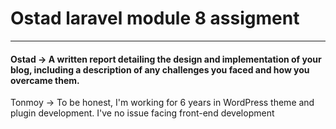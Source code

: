 # Ostad laravel module 8 assigment

------------------------------------------------------------------------------------
#### Ostad -> A written report detailing the design and implementation of your blog, including a description of any challenges you faced and how you overcame them.

Tonmoy -> To be honest, I'm working for 6 years in WordPress theme and plugin development. I've no issue facing front-end development
